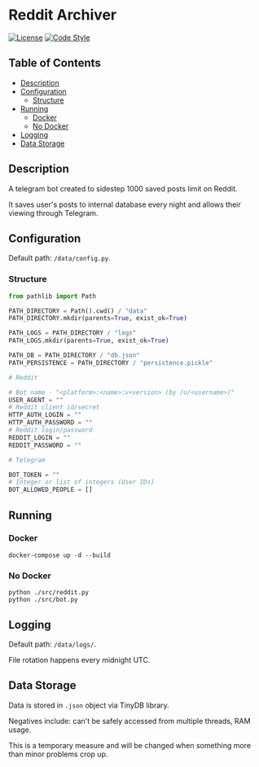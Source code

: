 # Reddit Archiver
[![License](https://img.shields.io/badge/license-MIT-lightgrey.svg)](https://github.com/Ragnaruk/external_grader/blob/master/LICENSE)
[![Code Style](https://img.shields.io/badge/code%20style-black-000000.svg)](https://github.com/psf/black)

## Table of Contents
* [Description](#Description)
* [Configuration](#Configuration)
    * [Structure](#Structure)
* [Running](#Running)
    * [Docker](#Docker)
    * [No Docker](#No-Docker)
* [Logging](#Logging)
* [Data Storage](#Data-Storage)

## Description
A telegram bot created to sidestep 1000 saved posts limit on Reddit.

It saves user's posts to internal database every night and allows their viewing through Telegram.

## Configuration
Default path: `/data/config.py`.

### Structure
```python
from pathlib import Path

PATH_DIRECTORY = Path().cwd() / "data"
PATH_DIRECTORY.mkdir(parents=True, exist_ok=True)

PATH_LOGS = PATH_DIRECTORY / "logs"
PATH_LOGS.mkdir(parents=True, exist_ok=True)

PATH_DB = PATH_DIRECTORY / "db.json"
PATH_PERSISTENCE = PATH_DIRECTORY / "persistence.pickle"

# Reddit

# Bot name - "<platform>:<name>:v<version> (by /u/<username>)"
USER_AGENT = ""
# Reddit client id/secret
HTTP_AUTH_LOGIN = ""
HTTP_AUTH_PASSWORD = ""
# Reddit login/password
REDDIT_LOGIN = ""
REDDIT_PASSWORD = ""

# Telegram

BOT_TOKEN = ""
# Integer or list of integers (User IDs)
BOT_ALLOWED_PEOPLE = []
```

## Running
### Docker
```commandline
docker-compose up -d --build
```

### No Docker
```commandline
python ./src/reddit.py
python ./src/bot.py
```

## Logging
Default path: `/data/logs/`.

File rotation happens every midnight UTC.

## Data Storage
Data is stored in `.json` object via TinyDB library.

Negatives include: can't be safely accessed from multiple threads, RAM usage.

This is a temporary measure and will be changed when something more than minor problems crop up.